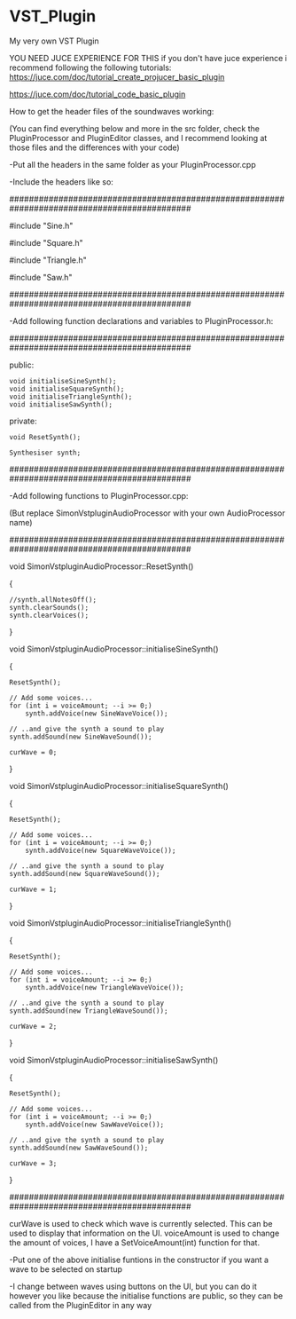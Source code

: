 # VST_Plugin
My very own VST Plugin



YOU NEED JUCE EXPERIENCE FOR THIS
if you don't have juce experience i recommend following the following tutorials:
https://juce.com/doc/tutorial_create_projucer_basic_plugin

https://juce.com/doc/tutorial_code_basic_plugin 

How to get the header files of the soundwaves working:

(You can find everything below and more in the src folder, check the PluginProcessor and PluginEditor classes, and I recommend looking at those files and the differences with your code)

-Put all the headers in the same folder as your PluginProcessor.cpp

-Include the headers like so:

#############################################################################################

#include "Sine.h"

#include "Square.h"

#include "Triangle.h"

#include "Saw.h"

#############################################################################################


-Add following function declarations and variables to PluginProcessor.h:

#############################################################################################

public:

	void initialiseSineSynth();
	void initialiseSquareSynth();
	void initialiseTriangleSynth();
	void initialiseSawSynth();
	
private:

	void ResetSynth();
	
	Synthesiser synth;


#############################################################################################


-Add following functions to PluginProcessor.cpp:

(But replace SimonVstpluginAudioProcessor with your own AudioProcessor name)

#############################################################################################

void SimonVstpluginAudioProcessor::ResetSynth()

{

	//synth.allNotesOff();
	synth.clearSounds();
	synth.clearVoices();
	
}

void SimonVstpluginAudioProcessor::initialiseSineSynth()

{

	ResetSynth();

	// Add some voices...
	for (int i = voiceAmount; --i >= 0;)
		synth.addVoice(new SineWaveVoice());

	// ..and give the synth a sound to play
	synth.addSound(new SineWaveSound());

	curWave = 0;
}

void SimonVstpluginAudioProcessor::initialiseSquareSynth()

{

	ResetSynth();

	// Add some voices...
	for (int i = voiceAmount; --i >= 0;)
		synth.addVoice(new SquareWaveVoice());

	// ..and give the synth a sound to play
	synth.addSound(new SquareWaveSound());

	curWave = 1;
}

void SimonVstpluginAudioProcessor::initialiseTriangleSynth()

{

	ResetSynth();

	// Add some voices...
	for (int i = voiceAmount; --i >= 0;)
		synth.addVoice(new TriangleWaveVoice());

	// ..and give the synth a sound to play
	synth.addSound(new TriangleWaveSound());

	curWave = 2;
}

void SimonVstpluginAudioProcessor::initialiseSawSynth()

{

	ResetSynth();

	// Add some voices...
	for (int i = voiceAmount; --i >= 0;)
		synth.addVoice(new SawWaveVoice());

	// ..and give the synth a sound to play
	synth.addSound(new SawWaveSound());

	curWave = 3;
}

#############################################################################################

curWave is used to check which wave is currently selected. This can be used to display that information on the UI. 
voiceAmount is used to change the amount of voices, I have a SetVoiceAmount(int) function for that.

-Put one of the above initialise funtions in the constructor if you want a wave to be selected on startup

-I change between waves using buttons on the UI, but you can do it however you like because the initialise functions are public, so they can be called from the PluginEditor in any way
